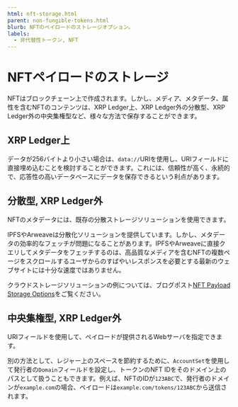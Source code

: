 ```yaml
---
html: nft-storage.html
parent: non-fungible-tokens.html
blurb: NFTのペイロードのストレージオプション。
labels:
  - 非代替性トークン, NFT
---
```

# NFTペイロードのストレージ

NFTはブロックチェーン上で作成されます。しかし、メディア、メタデータ、属性を含むNFTのコンテンツは、XRP Ledger上、XRP Ledger外の分散型、XRP Ledger外の中央集権型など、様々な方法で保存することができます。

## XRP Ledger上

データが256バイトより小さい場合は、`data://`URIを使用し、URIフィールドに直接埋め込むことを検討することができます。これには、信頼性が高く、永続的で、応答性の高いデータベースにデータを保存できるという利点があります。

## 分散型, XRP Ledger外

NFTのメタデータには、既存の分散ストレージソリューションを使用できます。

IPFSやArweaveは分散化ソリューションを提供しています。しかし、メタデータの効率的なフェッチが問題になることがあります。IPFSやArweaveに直接クエリしてメタデータをフェッチするのは、高品質なメディアを含むNFTの複数ページをスクロールするユーザからのすばやいレスポンスを必要とする最新のウェブサイトには十分な速度ではありません。

クラウドストレージソリューションの例については、ブログポスト[NFT Payload Storage Options](https://dev.to/ripplexdev/nft-payload-storage-options-569i)をご覧ください。

## 中央集権型, XRP Ledger外

URIフィールドを使用して、ペイロードが提供されるWebサーバを指定できます。

別の方法として、レジャー上のスペースを節約するために、`AccountSet`を使用して発行者の`Domain`フィールドを設定し、トークンのNFT IDをそのドメイン上のパスとして扱うこともできます。例えば、NFTのIDが`123ABC`で、発行者のドメインが`example.com`の場合、ペイロードは`example.com/tokens/123ABC`から送信されます。
